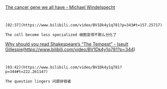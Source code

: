 [The cancer gene we all have - Michael Windelspecht](https://www.bilibili.com/video/BV1Dk4y1q781?p=343)

```ad-note


[02:37](https://www.bilibili.com/video/BV1Dk4y1q781?p=343#t=157.25717)

The cell become less specialized 细胞变得不那么分化了

```

[Why should you read Shakespeare’s “The Tempest” - Iseult Gillespie]()(https://www.bilibili.com/video/BV1Dk4y1q781?p=344)

```ad-note


[03:42](https://www.bilibili.com/video/BV1Dk4y1q781?p=344#t=222.261147)

The question lingers 问题徘徊者

```